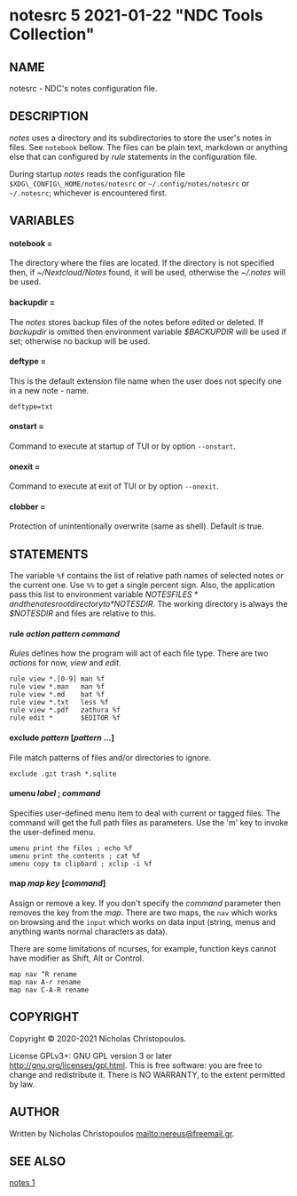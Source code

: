 # notesrc 5 2021-01-22 "NDC Tools Collection"
## NAME
notesrc - NDC's notes configuration file.

## DESCRIPTION
*notes* uses a directory and its subdirectories to store the user's notes in files.
See `notebook` bellow.
The files can be plain text, markdown or anything else that
can configured by *rule* statements in the configuration file.

During startup *notes* reads the configuration file
`$XDG\_CONFIG\_HOME/notes/notesrc` or `~/.config/notes/notesrc` or `~/.notesrc`;
whichever is encountered first.

## VARIABLES

#### notebook = <directory>
The directory where the files are located.
If the directory is not specified then,
if *~/Nextcloud/Notes* found, it will
be used, otherwise the *~/.notes* will be used.

#### backupdir = <directory>
The *notes* stores backup files of the notes before edited or deleted.
If *backupdir* is omitted then environment variable *$BACKUPDIR* will be used if set;
otherwise no backup will be used.

#### deftype = <extension>
This is the default extension file name when the user does not specify one in a new
note - name.

```
deftype=txt
```

#### onstart = <command-line>
Command to execute at startup of TUI or by option `--onstart`.

#### onexit = <command-line>
Command to execute at exit of TUI or by option `--onexit`.

#### clobber = <boolean>
Protection of unintentionally overwrite (same as shell).
Default is true.

## STATEMENTS
The variable `%f` contains the list of relative path names of selected notes or the
current one. Use `%%` to get a single percent sign. Also, the application pass
this list to environment variable *$NOTESFILES* and the notes root directory to
*$NOTESDIR*. The working directory is always the *$NOTESDIR* and files are
relative to this.

#### rule *action* *pattern* *command*
*Rules* defines how the program will act of each file type.
There are two *actions* for now, *view* and *edit*.

```
rule view *.[0-9] man %f
rule view *.man   man %f
rule view *.md    bat %f
rule view *.txt   less %f
rule view *.pdf   zathura %f
rule edit *       $EDITOR %f
```

#### exclude *pattern* [*pattern* ...]
File match patterns of files and/or directories to ignore.

```
exclude .git trash *.sqlite
```

#### umenu *label* ; *command*
Specifies user-defined menu item to deal with current or tagged files.
The command will get the full path files as parameters.
Use the 'm' key to invoke the user-defined menu.

```
umenu print the files ; echo %f
umenu print the contents ; cat %f
umenu copy to clipbard ; xclip -i %f
```

#### map *map* *key* [*command*]
Assign or remove a key. If you don't specify the *command* parameter then
removes the key from the *map*. There are two maps, the `nav` which works
on browsing and the `input` which works on data input (string, menus and
anything wants normal characters as data).

There are some limitations of ncurses, for example, function keys cannot have
modifier as Shift, Alt or Control.

```
map nav ^R rename
map nav A-r rename
map nav C-A-R rename
```

## COPYRIGHT
Copyright © 2020-2021 Nicholas Christopoulos.

License GPLv3+: GNU GPL version 3 or later <http://gnu.org/licenses/gpl.html>.
This is free software: you are free to change and redistribute it.
There is NO WARRANTY, to the extent permitted by law.

## AUTHOR
Written by Nicholas Christopoulos <mailto:nereus@freemail.gr>.

## SEE ALSO
[notes 1](man)

